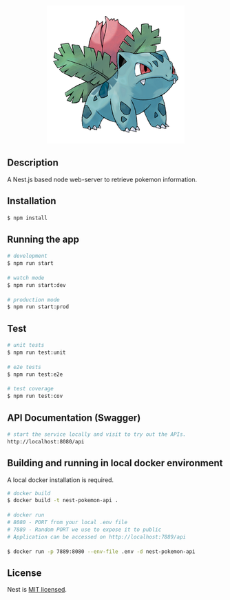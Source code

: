 <p align="center">
  <a target="blank"><img src="https://raw.githubusercontent.com/PokeAPI/sprites/master/sprites/pokemon/other/official-artwork/2.png" width="320" alt="Pokemon Logo" /></a>
</p>


## Description

A Nest.js based node web-server to retrieve pokemon information.

## Installation

```bash
$ npm install
```

## Running the app

```bash
# development
$ npm run start

# watch mode
$ npm run start:dev

# production mode
$ npm run start:prod
```

## Test

```bash
# unit tests
$ npm run test:unit

# e2e tests
$ npm run test:e2e

# test coverage
$ npm run test:cov
```

## API Documentation (Swagger)

```bash
# start the service locally and visit to try out the APIs.
http://localhost:8080/api

```

## Building and running in local docker environment

A local docker installation is required.

```bash
# docker build
$ docker build -t nest-pokemon-api .

# docker run
# 8080 - PORT from your local .env file
# 7889 - Random PORT we use to expose it to public
# Application can be accessed on http://localhost:7889/api

$ docker run -p 7889:8080 --env-file .env -d nest-pokemon-api
```

## License

Nest is [MIT licensed](LICENSE).
